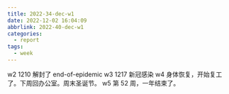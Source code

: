 ```yaml
---
title: 2022-34-dec-w1
date: 2022-12-02 16:04:09
abbrlink: 2022-40-dec-w1
categories:
  - report
tags:
  - week
---
```


w2 1210 解封了 end-of-epidemic
w3 1217 新冠感染
w4 身体恢复，开始复工了。下周回办公室。周末圣诞节。
w5 第 52 周，一年结束了。
